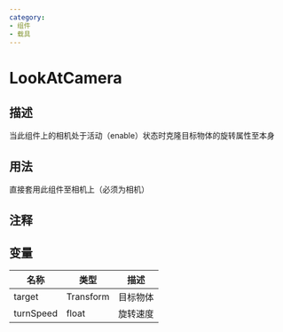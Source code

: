 ```yaml
---
category: 
- 组件
- 载具
---
```

# LookAtCamera
## 描述

当此组件上的相机处于活动（enable）状态时克隆目标物体的旋转属性至本身

## 用法

直接套用此组件至相机上（必须为相机）

## 注释

## 变量
| 名称 | 类型 | 描述 |
| ----------- | ----------- | ----------- |
| target | Transform | 目标物体 |  
| turnSpeed  | float | 旋转速度 |  
